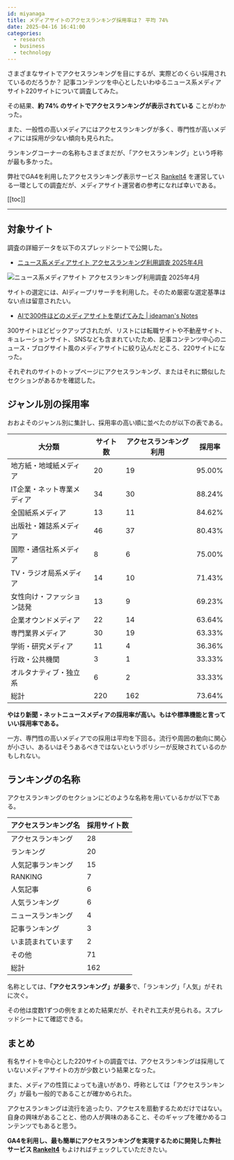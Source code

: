 ```yaml
---
id: miyanaga
title: メディアサイトのアクセスランキング採用率は？ 平均 74%
date: 2025-04-16 16:41:00
categories:
  - research
  - business
  - technology
---
```


さまざまなサイトでアクセスランキングを目にするが、実際どのくらい採用されているのだろうか？ 記事コンテンツを中心としたいわゆるニュース系メディアサイト220サイトについて調査してみた。

その結果、**約 74% のサイトでアクセスランキングが表示されている** ことがわかった。

また、一般性の高いメディアにはアクセスランキングが多く、専門性が高いメディアには採用が少ない傾向も見られた。

ランキングコーナーの名称もさまざまだが、「アクセスランキング」という呼称が最も多かった。

弊社でGA4を利用したアクセスランキング表示サービス [Rankelt4](https://ranklet4.com/) を運営している一環としての調査だが、メディアサイト運営者の参考になれば幸いである。

[[toc]]

---

## 対象サイト

調査の詳細データを以下のスプレッドシートで公開した。

- [ニュース系メディアサイト アクセスランキング利用調査 2025年4月](https://docs.google.com/spreadsheets/d/1ldTw-apT69OTirMaPESrE0ehSi3_dFQUYxEaWOJvTIE/edit?usp=sharing)

![ニュース系メディアサイト アクセスランキング利用調査 2025年4月](./access-ranking-adoption/spreadsheet.png)

サイトの選定には、AIディープリサーチを利用した。そのため厳密な選定基準はない点は留意されたい。

- [AIで300件ほどのメディアサイトを挙げてみた | ideaman's Notes](https://notes.ideamans.com/posts/2025/media-sites.html)

300サイトほどピックアップされたが、リストには転職サイトや不動産サイト、キュレーションサイト、SNSなども含まれていたため、記事コンテンツ中心のニュース・ブログサイト風のメディアサイトに絞り込んだところ、220サイトになった。

それぞれのサイトのトップページにアクセスランキング、またはそれに類似したセクションがあるかを確認した。

## ジャンル別の採用率

おおよそのジャンル別に集計し、採用率の高い順に並べたのが以下の表である。

| 大分類 | サイト数 | アクセスランキング利用 | 採用率 |
| --- | --- | --- | --- |
| 地方紙・地域紙メディア | 20 | 19 | 95.00% |
| IT企業・ネット専業メディア | 34 | 30 | 88.24% |
| 全国紙系メディア | 13 | 11 | 84.62% |
| 出版社・雑誌系メディア | 46 | 37 | 80.43% |
| 国際・通信社系メディア | 8 | 6 | 75.00% |
| TV・ラジオ局系メディア | 14 | 10 | 71.43% |
| 女性向け・ファッション誌発 | 13 | 9 | 69.23% |
| 企業オウンドメディア | 22 | 14 | 63.64% |
| 専門業界メディア | 30 | 19 | 63.33% |
| 学術・研究メディア | 11 | 4 | 36.36% |
| 行政・公共機関 | 3 | 1 | 33.33% |
| オルタナティブ・独立系 | 6 | 2 | 33.33% |
| 総計 | 220 | 162 | 73.64% |

**やはり新聞・ネットニュースメディアの採用率が高い。もはや標準機能と言っていい採用率である。**

一方、専門性の高いメディアでの採用は平均を下回る。流行や周囲の動向に関心が小さい、あるいはそうあるべきではないというポリシーが反映されているのかもしれない。

## ランキングの名称

アクセスランキングのセクションにどのような名称を用いているかが以下である。

| アクセスランキング名 | 採用サイト数 |
| --- | --- |
| アクセスランキング | 28 |
| ランキング | 20 |
| 人気記事ランキング | 15 |
| RANKING | 7 |
| 人気記事 | 6 |
| 人気ランキング | 6 |
| ニュースランキング | 4 |
| 記事ランキング | 3 |
| いま読まれています | 2 |
| その他 | 71 |
| 総計 | 162 |

名称としては、**「アクセスランキング」が最多**で、「ランキング」「人気」がそれに次ぐ。

その他は度数1ずつの例をまとめた結果だが、それぞれ工夫が見られる。スプレッドシートにて確認できる。

## まとめ

有名サイトを中心とした220サイトの調査では、アクセスランキングは採用していないメディアサイトの方が少数という結果となった。

また、メディアの性質によっても違いがあり、呼称としては「アクセスランキング」が最も一般的であることが確かめられた。

アクセスランキングは流行を追ったり、アクセスを扇動するためだけではない。自身の興味があることと、他の人が興味のあること、そのギャップを確かめるコンテンツでもあると思う。

**GA4を利用し、最も簡単にアクセスランキングを実現するために開発した弊社サービス [Rankelt4](https://ranklet4.com/)** もよければチェックしていただきたい。
